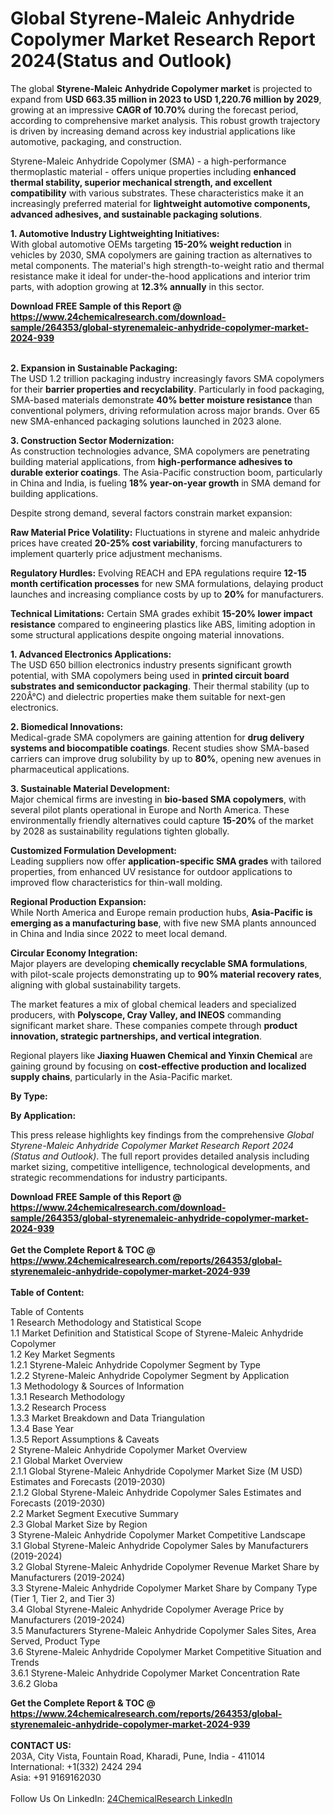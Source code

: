 <h1>Global Styrene-Maleic Anhydride Copolymer Market Research Report 2024(Status and Outlook)</h1><p>The global <strong>Styrene-Maleic Anhydride Copolymer market</strong> is projected to expand from <strong>USD 663.35 million in 2023 to USD 1,220.76 million by 2029</strong>, growing at an impressive <strong>CAGR of 10.70%</strong> during the forecast period, according to comprehensive market analysis. This robust growth trajectory is driven by increasing demand across key industrial applications like automotive, packaging, and construction.</p><p>Styrene-Maleic Anhydride Copolymer (SMA) - a high-performance thermoplastic material - offers unique properties including <strong>enhanced thermal stability, superior mechanical strength, and excellent compatibility</strong> with various substrates. These characteristics make it an increasingly preferred material for <strong>lightweight automotive components, advanced adhesives, and sustainable packaging solutions</strong>.</p><p><strong>1. Automotive Industry Lightweighting Initiatives:</strong><br>
With global automotive OEMs targeting <strong>15-20% weight reduction</strong> in vehicles by 2030, SMA copolymers are gaining traction as alternatives to metal components. The material's high strength-to-weight ratio and thermal resistance make it ideal for under-the-hood applications and interior trim parts, with adoption growing at <strong>12.3% annually</strong> in this sector.</p><div><b>Download FREE Sample of this Report @ 
            <a href="https://www.24chemicalresearch.com/download-sample/264353/global-styrenemaleic-anhydride-copolymer-market-2024-939">
            https://www.24chemicalresearch.com/download-sample/264353/global-styrenemaleic-anhydride-copolymer-market-2024-939</a></b></div><br><p><strong>2. Expansion in Sustainable Packaging:</strong><br>
The USD 1.2 trillion packaging industry increasingly favors SMA copolymers for their <strong>barrier properties and recyclability</strong>. Particularly in food packaging, SMA-based materials demonstrate <strong>40% better moisture resistance</strong> than conventional polymers, driving reformulation across major brands. Over 65 new SMA-enhanced packaging solutions launched in 2023 alone.</p><p><strong>3. Construction Sector Modernization:</strong><br>
As construction technologies advance, SMA copolymers are penetrating building material applications, from <strong>high-performance adhesives to durable exterior coatings</strong>. The Asia-Pacific construction boom, particularly in China and India, is fueling <strong>18% year-on-year growth</strong> in SMA demand for building applications.</p><p>Despite strong demand, several factors constrain market expansion:</p><p><strong>Raw Material Price Volatility:</strong> Fluctuations in styrene and maleic anhydride prices have created <strong>20-25% cost variability</strong>, forcing manufacturers to implement quarterly price adjustment mechanisms.</p><p><strong>Regulatory Hurdles:</strong> Evolving REACH and EPA regulations require <strong>12-15 month certification processes</strong> for new SMA formulations, delaying product launches and increasing compliance costs by up to <strong>20%</strong> for manufacturers.</p><p><strong>Technical Limitations:</strong> Certain SMA grades exhibit <strong>15-20% lower impact resistance</strong> compared to engineering plastics like ABS, limiting adoption in some structural applications despite ongoing material innovations.</p><p><strong>1. Advanced Electronics Applications:</strong><br>
The USD 650 billion electronics industry presents significant growth potential, with SMA copolymers being used in <strong>printed circuit board substrates and semiconductor packaging</strong>. Their thermal stability (up to 220Â°C) and dielectric properties make them suitable for next-gen electronics.</p><p><strong>2. Biomedical Innovations:</strong><br>
Medical-grade SMA copolymers are gaining attention for <strong>drug delivery systems and biocompatible coatings</strong>. Recent studies show SMA-based carriers can improve drug solubility by up to <strong>80%</strong>, opening new avenues in pharmaceutical applications.</p><p><strong>3. Sustainable Material Development:</strong><br>
Major chemical firms are investing in <strong>bio-based SMA copolymers</strong>, with several pilot plants operational in Europe and North America. These environmentally friendly alternatives could capture <strong>15-20%</strong> of the market by 2028 as sustainability regulations tighten globally.</p><p><strong>Customized Formulation Development:</strong><br>
    Leading suppliers now offer <strong>application-specific SMA grades</strong> with tailored properties, from enhanced UV resistance for outdoor applications to improved flow characteristics for thin-wall molding.</p><p><strong>Regional Production Expansion:</strong><br>
    While North America and Europe remain production hubs, <strong>Asia-Pacific is emerging as a manufacturing base</strong>, with five new SMA plants announced in China and India since 2022 to meet local demand.</p><p><strong>Circular Economy Integration:</strong><br>
    Major players are developing <strong>chemically recyclable SMA formulations</strong>, with pilot-scale projects demonstrating up to <strong>90% material recovery rates</strong>, aligning with global sustainability targets.</p><p>The market features a mix of global chemical leaders and specialized producers, with <strong>Polyscope, Cray Valley, and INEOS</strong> commanding significant market share. These companies compete through <strong>product innovation, strategic partnerships, and vertical integration</strong>.</p><p>Regional players like <strong>Jiaxing Huawen Chemical and Yinxin Chemical</strong> are gaining ground by focusing on <strong>cost-effective production and localized supply chains</strong>, particularly in the Asia-Pacific market.</p><p><strong>By Type:</strong></p><p><strong>By Application:</strong></p><p>This press release highlights key findings from the comprehensive <em>Global Styrene-Maleic Anhydride Copolymer Market Research Report 2024 (Status and Outlook)</em>. The full report provides detailed analysis including market sizing, competitive intelligence, technological developments, and strategic recommendations for industry participants.</p><div><b>Download FREE Sample of this Report @ 
            <a href="https://www.24chemicalresearch.com/download-sample/264353/global-styrenemaleic-anhydride-copolymer-market-2024-939">
            https://www.24chemicalresearch.com/download-sample/264353/global-styrenemaleic-anhydride-copolymer-market-2024-939</a></b></div><br><div><b>Get the Complete Report & TOC @ 
            <a href="https://www.24chemicalresearch.com/reports/264353/global-styrenemaleic-anhydride-copolymer-market-2024-939">
            https://www.24chemicalresearch.com/reports/264353/global-styrenemaleic-anhydride-copolymer-market-2024-939</a></b></div><br>
            <b>Table of Content:</b><p>Table of Contents<br />
1 Research Methodology and Statistical Scope<br />
1.1 Market Definition and Statistical Scope of Styrene-Maleic Anhydride Copolymer<br />
1.2 Key Market Segments<br />
1.2.1 Styrene-Maleic Anhydride Copolymer Segment by Type<br />
1.2.2 Styrene-Maleic Anhydride Copolymer Segment by Application<br />
1.3 Methodology & Sources of Information<br />
1.3.1 Research Methodology<br />
1.3.2 Research Process<br />
1.3.3 Market Breakdown and Data Triangulation<br />
1.3.4 Base Year<br />
1.3.5 Report Assumptions & Caveats<br />
2 Styrene-Maleic Anhydride Copolymer Market Overview<br />
2.1 Global Market Overview<br />
2.1.1 Global Styrene-Maleic Anhydride Copolymer Market Size (M USD) Estimates and Forecasts (2019-2030)<br />
2.1.2 Global Styrene-Maleic Anhydride Copolymer Sales Estimates and Forecasts (2019-2030)<br />
2.2 Market Segment Executive Summary<br />
2.3 Global Market Size by Region<br />
3 Styrene-Maleic Anhydride Copolymer Market Competitive Landscape<br />
3.1 Global Styrene-Maleic Anhydride Copolymer Sales by Manufacturers (2019-2024)<br />
3.2 Global Styrene-Maleic Anhydride Copolymer Revenue Market Share by Manufacturers (2019-2024)<br />
3.3 Styrene-Maleic Anhydride Copolymer Market Share by Company Type (Tier 1, Tier 2, and Tier 3)<br />
3.4 Global Styrene-Maleic Anhydride Copolymer Average Price by Manufacturers (2019-2024)<br />
3.5 Manufacturers Styrene-Maleic Anhydride Copolymer Sales Sites, Area Served, Product Type<br />
3.6 Styrene-Maleic Anhydride Copolymer Market Competitive Situation and Trends<br />
3.6.1 Styrene-Maleic Anhydride Copolymer Market Concentration Rate<br />
3.6.2 Globa</p><div><b>Get the Complete Report & TOC @ 
            <a href="https://www.24chemicalresearch.com/reports/264353/global-styrenemaleic-anhydride-copolymer-market-2024-939">
            https://www.24chemicalresearch.com/reports/264353/global-styrenemaleic-anhydride-copolymer-market-2024-939</a></b></div><br><b>CONTACT US:</b><br>
            203A, City Vista, Fountain Road, Kharadi, Pune, India - 411014<br>
            International: +1(332) 2424 294<br>
            Asia: +91 9169162030 <br><br>
            Follow Us On LinkedIn: <a href="https://www.linkedin.com/company/24chemicalresearch/">24ChemicalResearch LinkedIn</a>